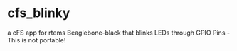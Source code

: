 # cfs_blinky
a cFS app for rtems Beaglebone-black that blinks LEDs through GPIO Pins - This is not portable!
